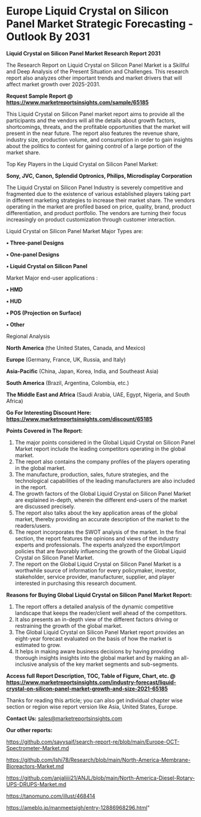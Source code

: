 # Europe Liquid Crystal on Silicon Panel Market Strategic Forecasting - Outlook By 2031

<strong>Liquid Crystal on Silicon Panel Market Research Report 2031</strong>

The Research Report on Liquid Crystal on Silicon Panel Market is a Skillful and Deep Analysis of the Present Situation and Challenges. This research report also analyzes other important trends and market drivers that will affect market growth over 2025-2031.

<strong>Request Sample Report @ <a href=https://www.marketreportsinsights.com/sample/65185>https://www.marketreportsinsights.com/sample/65185</a></strong>

This Liquid Crystal on Silicon Panel market report aims to provide all the participants and the vendors will all the details about growth factors, shortcomings, threats, and the profitable opportunities that the market will present in the near future. The report also features the revenue share, industry size, production volume, and consumption in order to gain insights about the politics to contest for gaining control of a large portion of the market share.

Top Key Players in the Liquid Crystal on Silicon Panel Market:

<strong>Sony, JVC, Canon, Splendid Optronics, Philips, Microdisplay Corporation</strong>

The Liquid Crystal on Silicon Panel Industry is severely competitive and fragmented due to the existence of various established players taking part in different marketing strategies to increase their market share. The vendors operating in the market are profiled based on price, quality, brand, product differentiation, and product portfolio. The vendors are turning their focus increasingly on product customization through customer interaction.

Liquid Crystal on Silicon Panel Market Major Types are:

<strong>• Three-panel Designs

• One-panel Designs

• Liquid Crystal on Silicon Panel</strong>

Market Major end-user applications :

<strong>• HMD

• HUD

• POS (Projection on Surface)

• Other</strong>

Regional Analysis

</u><strong><b>North America</b></strong> (the United States, Canada, and Mexico)

<strong><b>Europe </b></strong>(Germany, France, UK, Russia, and Italy)

<strong><b>Asia-Pacific</b></strong> (China, Japan, Korea, India, and Southeast Asia)

<strong><b>South America</b></strong> (Brazil, Argentina, Colombia, etc.)

<strong><b>The Middle East and Africa</b></strong> (Saudi Arabia, UAE, Egypt, Nigeria, and South Africa)

<strong>Go For Interesting Discount Here: <a href=https://www.marketreportsinsights.com/discount/65185>https://www.marketreportsinsights.com/discount/65185</a></strong>

<strong>Points Covered in The Report:</strong>
<ol>
  <li>The major points considered in the Global Liquid Crystal on Silicon Panel Market report include the leading competitors operating in the global market.</li>
  <li>The report also contains the company profiles of the players operating in the global market.</li>
  <li>The manufacture, production, sales, future strategies, and the technological capabilities of the leading manufacturers are also included in the report.</li>
  <li>The growth factors of the Global Liquid Crystal on Silicon Panel Market are explained in-depth, wherein the different end-users of the market are discussed precisely.</li>
  <li>The report also talks about the key application areas of the global market, thereby providing an accurate description of the market to the readers/users.</li>
  <li>The report incorporates the SWOT analysis of the market. In the final section, the report features the opinions and views of the industry experts and professionals. The experts analyzed the export/import policies that are favorably influencing the growth of the Global Liquid Crystal on Silicon Panel Market.</li>
  <li>The report on the Global Liquid Crystal on Silicon Panel Market is a worthwhile source of information for every policymaker, investor, stakeholder, service provider, manufacturer, supplier, and player interested in purchasing this research document.</li>
</ol>
<strong>Reasons for Buying Global Liquid Crystal on Silicon Panel Market Report:</strong>

<ol>
  <li>The report offers a detailed analysis of the dynamic competitive landscape that keeps the reader/client well ahead of the competitors.</li>
  <li>It also presents an in-depth view of the different factors driving or restraining the growth of the global market.</li>
  <li>The Global Liquid Crystal on Silicon Panel Market report provides an eight-year forecast evaluated on the basis of how the market is estimated to grow.</li>
  <li>It helps in making aware business decisions by having providing thorough insights insights into the global market and by making an all-inclusive analysis of the key market segments and sub-segments.</li>
</ol>
<strong>Access full Report Description, TOC, Table of Figure, Chart, etc. @ <a href=https://www.marketreportsinsights.com/industry-forecast/liquid-crystal-on-silicon-panel-market-growth-and-size-2021-65185>https://www.marketreportsinsights.com/industry-forecast/liquid-crystal-on-silicon-panel-market-growth-and-size-2021-65185</a></strong>


Thanks for reading this article; you can also get individual chapter wise section or region wise report version like Asia, United States, Europe.

<strong>Contact Us:</strong>
sales@marketreportsinsights.com

<strong>Our other reports:</strong>

<a href=https://github.com/sayysaif/search-report-re/blob/main/Europe-OCT-Spectrometer-Market.md>https://github.com/sayysaif/search-report-re/blob/main/Europe-OCT-Spectrometer-Market.md</a>

<a href=https://github.com/Ishi78/Research/blob/main/North-America-Membrane-Bioreactors-Market.md>https://github.com/Ishi78/Research/blob/main/North-America-Membrane-Bioreactors-Market.md</a>

<a href=https://github.com/anjaliiii21/ANJL/blob/main/North-America-Diesel-Rotary-UPS-DRUPS-Market.md>https://github.com/anjaliiii21/ANJL/blob/main/North-America-Diesel-Rotary-UPS-DRUPS-Market.md</a>

<a href=https://tanomuno.com/illust/468414>https://tanomuno.com/illust/468414</a>

<a href=https://ameblo.jp/manmeetsigh/entry-12886968296.html>https://ameblo.jp/manmeetsigh/entry-12886968296.html</a>"
